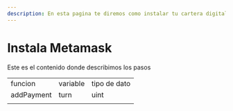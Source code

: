 ```yaml
---
description: En esta pagina te diremos como instalar tu cartera digital o wallet.
---
```


# Instala Metamask

Este es el contenido donde describimos los pasos

|            |          |              |
| ---------- | -------- | ------------ |
| funcion    | variable | tipo de dato |
| addPayment | turn     | uint         |
|            |          |              |

